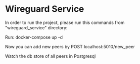 # Wireguard Service

In order to run the project, please run this commands from "wireguard_service" directory:

Run: docker-compose up -d

Now you can add new peers by POST localhost:5010/new_peer

Watch the db store of all peers in Postgresql